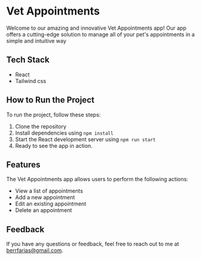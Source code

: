 # Vet Appointments

Welcome to our amazing and innovative Vet Appointments app! Our app offers a cutting-edge solution to manage all of your pet's appointments in a simple and intuitive way

## Tech Stack

- React
- Tailwind css

## How to Run the Project

To run the project, follow these steps:

1. Clone the repository
2. Install dependencies using `npm install`
3. Start the React development server using `npm run start`
4. Ready to see the app in action.

## Features

The Vet Appointments app allows users to perform the following actions:

- View a list of appointments
- Add a new appointment
- Edit an existing appointment
- Delete an appointment

## Feedback

If you have any questions or feedback, feel free to reach out to me at berrfarias@gmail.com.

